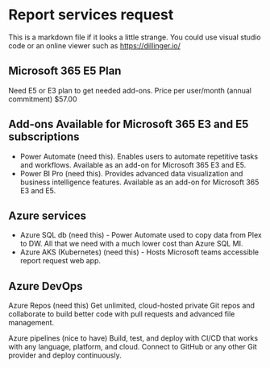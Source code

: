 # Report services request

This is a markdown file if it looks a little strange. You could use visual studio code or an online viewer such as <https://dillinger.io/>

## Microsoft 365 E5 Plan
Need E5 or E3 plan to get needed add-ons.
Price per user/month (annual commitment)	$57.00

## Add-ons Available for Microsoft 365 E3 and E5 subscriptions
- Power Automate (need this).	Enables users to automate repetitive tasks and workflows. Available as an add-on for Microsoft 365 E3 and E5.
- Power BI Pro (need this).	Provides advanced data visualization and business intelligence features. Available as an add-on for Microsoft 365 E3 and E5.

## Azure services

- Azure SQL db (need this) - Power Automate used to copy data from Plex to DW.  All that we need with a much lower cost than Azure SQL MI.  
- Azure AKS (Kubernetes) (need this) - Hosts Microsoft teams accessible report request web app.


## Azure DevOps 

Azure Repos (need this)
Get unlimited, cloud-hosted private Git repos and collaborate to build better code with pull requests and advanced file management.

Azure pipelines (nice to have)
Build, test, and deploy with CI/CD that works with any language, platform, and cloud. Connect to GitHub or any other Git provider and deploy continuously.


